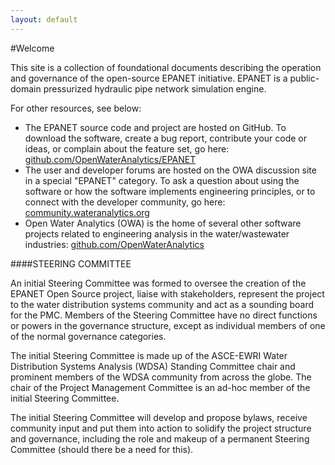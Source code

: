```yaml
---
layout: default
---
```



#Welcome

This site is a collection of foundational documents describing the operation and governance of the open-source EPANET initiative. EPANET is a public-domain pressurized hydraulic pipe network simulation engine.

For other resources, see below:

- The EPANET source code and project are hosted on GitHub. To download the software, create a bug report, contribute your code or ideas, or complain about the feature set, go here: [github.com/OpenWaterAnalytics/EPANET](https://github.com/OpenWaterAnalytics/EPANET)
- The user and developer forums are hosted on the OWA discussion site in a special "EPANET" category. To ask a question about using the software or how the software implements engineering principles, or to connect with the developer community, go here: [community.wateranalytics.org](http://community.wateranalytics.org)
- Open Water Analytics (OWA) is the home of several other software projects related to engineering analysis in the water/wastewater industries: [github.com/OpenWaterAnalytics](https://github.com/OpenWaterAnalytics)

####STEERING COMMITTEE

An initial Steering Committee was formed to oversee the creation of the EPANET Open Source project, liaise with stakeholders, represent the project to the water distribution systems community and act as a sounding board for the PMC. Members of the Steering Committee have no direct functions or powers in the governance structure, except as individual members of one of the normal governance categories.

The initial Steering Committee is made up of the ASCE-EWRI Water Distribution Systems Analysis (WDSA) Standing Committee chair and prominent members of the WDSA community from across the globe. The chair of the Project Management Committee is an ad-hoc member of the initial Steering Committee.

The initial Steering Committee will develop and propose bylaws, receive community input and put them into action to solidify the project structure and governance, including the role and makeup of a permanent Steering Committee (should there be a need for this).